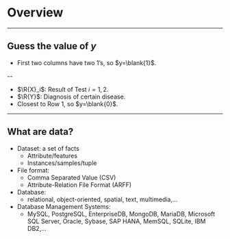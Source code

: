 

# Overview

---

## Guess the value of $y$

- First two columns have two 1’s, so $y=\blank{1}$.

--

- $\R{X}_i$: Result of Test $i=1,2$.
- $\R{Y}$: Diagnosis of certain disease.
- Closest to Row 1, so $y=\blank{0}$.

---

## What are data?

- Dataset: a set of facts
    - <span class="blank">Attribute</span>/features
    - Instances/samples/<span class="blank">tuple</span>
- File format:
    - <span class="blank">Comma Separated Value</span> (CSV)
    - <span class="blank">Attribute-Relation File Format</span> (ARFF)
- Database: 
    - relational, object-oriented, spatial, text, multimedia,…
- Database Management Systems: 
    - MySQL, PostgreSQL, EnterpriseDB, MongoDB, MariaDB, Microsoft SQL Server, Oracle, Sybase, SAP HANA, MemSQL, SQLite, IBM DB2,…

